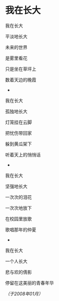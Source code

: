 # 我在长大

我在长大

平淡地长大

未来的世界

是雾里看花

只是坐在草坪上

数着天边的晚霞

*

我在长大

孤独地长大

灯笼挂在云脚

把忧伤带回家

躲到黄瓜架下

听着天上的悄悄话

*

我在长大

坚强地长大

一次次的泪花

一次次地放下

在校园里放歌

歌唱那年的仲夏

*

我在长大

一个人长大

悲与欢的倩影

停留在这美丽的青春年华

*（于2008年01月）*